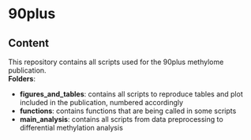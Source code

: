 # 90plus

## Content

This repository contains all scripts used for the 90plus methylome publication. <br>
**Folders**:
- **figures_and_tables**: contains all scripts to reproduce tables and plot included in the publication, numbered accordingly
- **functions**: contains functions that are being called in some scripts
- **main_analysis**: contains all scripts from data preprocessing to differential methylation analysis
